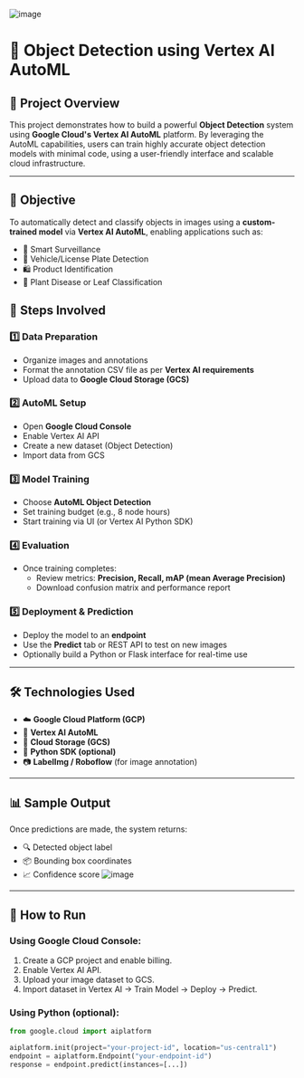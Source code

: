 ![image](https://github.com/user-attachments/assets/c1a61e5b-4eb3-4b43-8656-9428b9dcaafa)

# 🎯 Object Detection using Vertex AI AutoML

## 📘 Project Overview
This project demonstrates how to build a powerful **Object Detection** system using **Google Cloud's Vertex AI AutoML** platform. By leveraging the AutoML capabilities, users can train highly accurate object detection models with minimal code, using a user-friendly interface and scalable cloud infrastructure.

---

## 🎯 Objective
To automatically detect and classify objects in images using a **custom-trained model** via **Vertex AI AutoML**, enabling applications such as:
- 🧠 Smart Surveillance
- 🚗 Vehicle/License Plate Detection
- 🛍️ Product Identification
- 🌿 Plant Disease or Leaf Classification


## 🧠 Steps Involved

### 1️⃣ Data Preparation
- Organize images and annotations
- Format the annotation CSV file as per **Vertex AI requirements**
- Upload data to **Google Cloud Storage (GCS)**

### 2️⃣ AutoML Setup
- Open **Google Cloud Console**
- Enable Vertex AI API
- Create a new dataset (Object Detection)
- Import data from GCS

### 3️⃣ Model Training
- Choose **AutoML Object Detection**
- Set training budget (e.g., 8 node hours)
- Start training via UI (or Vertex AI Python SDK)

### 4️⃣ Evaluation
- Once training completes:
  - Review metrics: **Precision, Recall, mAP (mean Average Precision)**
  - Download confusion matrix and performance report

### 5️⃣ Deployment & Prediction
- Deploy the model to an **endpoint**
- Use the **Predict** tab or REST API to test on new images
- Optionally build a Python or Flask interface for real-time use

---

## 🛠️ Technologies Used
- ☁️ **Google Cloud Platform (GCP)**
- 🧠 **Vertex AI AutoML**
- 📁 **Cloud Storage (GCS)**
- 🐍 **Python SDK (optional)**
- 📷 **LabelImg / Roboflow** (for image annotation)

---

## 📊 Sample Output
Once predictions are made, the system returns:
- 🔍 Detected object label
- 📦 Bounding box coordinates
- 📈 Confidence score
![image](https://github.com/user-attachments/assets/0124dff3-ed10-4fa6-bcf1-09640fb6e100)

---

## 🚀 How to Run
### Using Google Cloud Console:
1. Create a GCP project and enable billing.
2. Enable Vertex AI API.
3. Upload your image dataset to GCS.
4. Import dataset in Vertex AI -> Train Model -> Deploy -> Predict.

### Using Python (optional):
```python
from google.cloud import aiplatform

aiplatform.init(project="your-project-id", location="us-central1")
endpoint = aiplatform.Endpoint("your-endpoint-id")
response = endpoint.predict(instances=[...])
